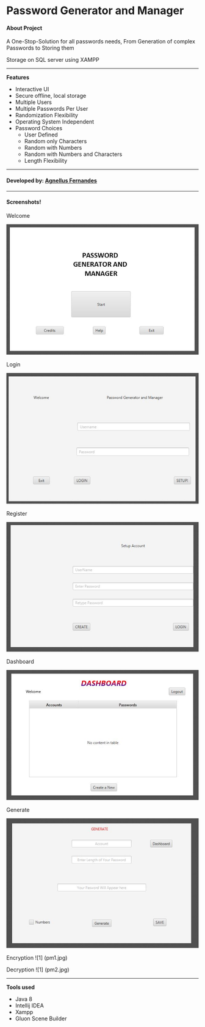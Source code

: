 
# Password Generator and Manager
#### About Project

A One-Stop-Solution for all passwords needs, From Generation of complex Passwords to Storing them

Storage on SQL server using XAMPP
***
**Features**

 - Interactive UI
 - Secure offline, local storage
 - Multiple Users
 - Multiple Passwords Per User
 - Randomization Flexibility
 - Operating System Independent
 - Password Choices
	 - User Defined
	 - Random only Characters
	 - Random with Numbers
	 - Random with Numbers and Characters
	 - Length Flexibility

***
#### Developed by: [**Agnellus Fernandes**](https://www.linkedin.com/in/agnellus-fernandes-81232b192)
***
#### Screenshots!

Welcome

![1](ScreenShots/1.JPG)

Login

![1](ScreenShots/2.JPG)

Register

![1](ScreenShots/3.JPG)

Dashboard

![1](ScreenShots/4.JPG)

Generate

![1](ScreenShots/5.JPG)

Encryption
![1] (pm1.jpg)

Decryption
![1] (pm2.jpg)

***
**Tools used**

 - Java 8
 - Intellij IDEA
 - Xampp
 - Gluon Scene Builder
